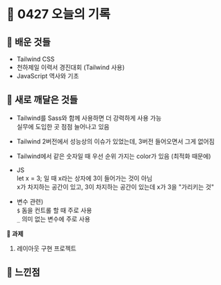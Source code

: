 # 🧸 0427 오늘의 기록
## 💙 배운 것들
* Tailwind CSS
* 천하제일 이력서 경진대회 (Tailwind 사용)
* JavaScript 역사와 기초

## 💚 새로 깨달은 것들
* Tailwind를 Sass와 함께 사용하면 더 강력하게 사용 가능   
실무에 도입한 곳 점점 늘어나고 있음

* Tailwind 2버전에서 성능상의 이슈가 있었는데, 3버전 들어오면서 그게 없어짐

* Tailwind에서 같은 숫자일 때 우선 순위 가지는 color가 있음 (최적화 때문에)

* JS   
let x = 3; 일 때 x라는 상자에 3이 들어가는 것이 아님   
x가 차지하는 공간이 있고, 3이 차지하는 공간이 있는데 x가 3을 "가리키는 것"

* 변수 관련)   
`$` 돔을 컨트롤 할 때 주로 사용   
`_` 의미 없는 변수에 주로 사용   

**📍 과제**
1. 레이아웃 구현 프로젝트
 
## 💜 느낀점
